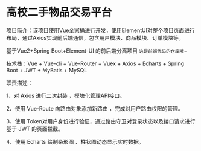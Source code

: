# 高校二手物品交易平台

项目简介：该项目使用Vue全家桶进行开发，使用ElementUI对整个项目页面进行布局，通过Axios实现前后端通信，包含用户模块、商品模块、订单模块等。

基于Vue2+Spring Boot+Element-UI 的前后端分离项目
`这是前端代码的仓库哦~`

技术栈：Vue + Vue-cli + Vue-Router + Vuex + Axios + Echarts + Spring Boot + JWT + MyBatis + MySQL

职责描述：

1、对 Axios 进行二次封装 ，模块化管理API接口。 

2、使用 Vue-Route 向路由对象添加新路由 ，完成对用户路由权限的管理。

3、使用 Token对用户身份进行验证，通过路由守卫对登录状态以及接口请求进行基于 JWT 的页面拦截。

4、使用 Echarts 绘制条形图 、柱状图动态显示实时数据。

